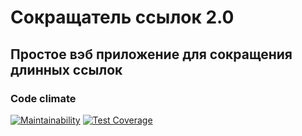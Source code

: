 # Сокращатель ссылок 2.0

## Простое вэб приложение для сокращения длинных ссылок



### Code climate

[![Maintainability](https://api.codeclimate.com/v1/badges/ee9fa49cac72b642f844/maintainability)](https://codeclimate.com/github/santi15355/link-shortener/maintainability)   [![Test Coverage](https://api.codeclimate.com/v1/badges/ee9fa49cac72b642f844/test_coverage)](https://codeclimate.com/github/santi15355/link-shortener/test_coverage)
 
